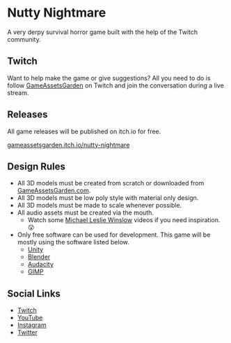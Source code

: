 # Nutty Nightmare

A very derpy survival horror game built with the help of the Twitch community.

## Twitch
Want to help make the game or give suggestions? All you need to do is follow [GameAssetsGarden](https://www.twitch.tv/GameAssetsGarden) on Twitch and join the conversation during a live stream.

## Releases
All game releases will be published on itch.io for free.

[gameassetsgarden.itch.io/nutty-nightmare](https://gameassetsgarden.itch.io/nutty-nightmare)

## Design Rules
- All 3D models must be created from scratch or downloaded from [GameAssetsGarden.com](https://www.GameAssetsGarden.com).
- All 3D models must be low poly style with material only design.
- All 3D models must be made to scale whenever possible.
- All audio assets must be created via the mouth.
  - Watch some [Michael Leslie Winslow](https://www.youtube.com/watch?v=e9RmFZgNqf0) videos if you need inspiration. 😲
- Only free software can be used for development. This game will be mostly using the software listed below.
  - [Unity](https://unity.com/)
  - [Blender](https://www.blender.org/)
  - [Audacity](https://www.audacityteam.org/)
  - [GIMP](https://www.gimp.org/)

## Social Links
- [Twitch](https://www.twitch.tv/gameassetsgarden)
- [YouTube](https://www.youtube.com/channel/UC6y2PWYv-VyYQnlqdLF5UNA)
- [Instagram](https://www.instagram.com/gameassetsgarden)
- [Twitter](https://www.twitter.com/gameassetgarden)
